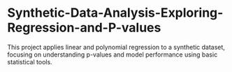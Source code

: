 # Synthetic-Data-Analysis-Exploring-Regression-and-P-values
This project applies linear and polynomial regression to a synthetic dataset, focusing on understanding p-values and model performance using basic statistical tools.
